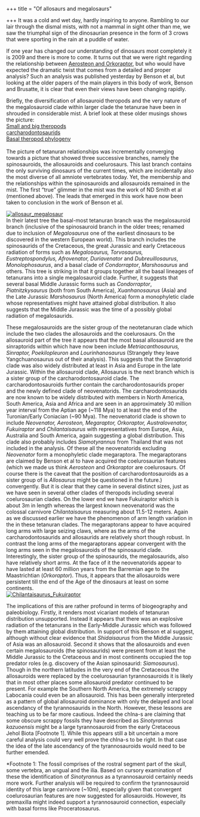 +++
title = "Of allosaurs and megalosaurs"

+++
It was a cold and wet day, hardly inspiring to anyone. Rambling to our
lair through the dismal mists, with not a mammal in sight other than me,
we saw the triumphal sign of the dinosaurian presence in the form of 3
crows that were sporting in the rain at a puddle of water.

If one year has changed our understanding of dinosaurs most completely
it is 2009 and there is more to come. It turns out that we were right
regarding the relationship between [Aerosteon and
Orkoraptor](https://manasataramgini.wordpress.com/2009/03/28/orkoraptor-and-aerosteon/),
but who would have expected the dramatic twist that comes from a
detailed and proper analysis? Such an analysis was published yesterday
by Benson et al, but looking at the older papers of the main players in
this body of work, Benson and Brusatte, it is clear that even their
views have been changing rapidly.

Briefly, the diversification of allosauroid theropods and the very
nature of the megalosauroid clade within larger clade the tetanurae have
been in shrouded in considerable mist. A brief look at these older
musings shows the picture:  
[Small and big theropods  
](https://manasataramgini.wordpress.com/2007/06/19/the-big-and-small-of-theropods/)
[carcharodontosaurids  
](https://manasataramgini.wordpress.com/2006/04/01/mapusaurus-roseae-and-the-theropods-of-the-south/)
[Basal theropod phylogeny  
](https://manasataramgini.wordpress.com/2007/10/06/basal-theropod-phylogeny/%3C/a%3E)  
The picture of tetanuran relationships was incrementally converging
towards a picture that showed three successive branches, namely the
spinosauroids, the allosauroids and coelurosaurs. This last branch
contains the only surviving dinosaurs of the current times, which are
incidentally also the most diverse of all amniote vertebrates today.
Yet, the membership and the relationships within the spinosauroids and
allosauroids remained in the mist. The first “true” glimmer in the mist
was the work of ND Smith et al (mentioned above). The leads that emerged
in this work have now been taken to conclusion in the work of Benson et
al.

[![allosaur\_megalosaur](https://i0.wp.com/farm3.static.flickr.com/2708/4021516246_6d6dacc121.jpg)](http://www.flickr.com/photos/24766652@N05/4021516246/ "allosaur_megalosaur by somasushma, on Flickr")  
In their latest tree the basal-most tetanuran branch was the
megalosauroid branch (inclusive of the spinosauroid branch in the older
trees; renamed due to inclusion of *Megalosaurus* one of the earliest
dinosaurs to be discovered in the western European world). This branch
includes the spinosaurids of the Cretaceous, the great Jurassic and
early Cretaceous radiation of forms such as *Megalosaurus, Torvosaurus,
Eustreptospondylus, Afrovenator, Duriavenator* and *Dubreuillosaurus*,
*Monolophosaurus*, and a basal clade of *Condorraptor*, *Marshosaurus*
and others. This tree is striking in that it groups together all the
basal lineages of tetanurans into a single megalosauroid clade. Further,
it suggests that several basal Middle Jurassic forms such as
*Condorraptor*, *Piatnitzkysaurus* (both from South America),
*Xuanhanosaurus* (Asia) and the Late Jurassic *Marshosaurus* (North
America) form a monophyletic clade whose representatives might have
attained global distribution. It also suggests that the Middle Jurassic
was the time of a possibly global radiation of megalosaurids.

These megalosauroids are the sister group of the neotetanuran clade
which include the two clades the allosauroids and the coelurosaurs. On
the allosauroid part of the tree it appears that the most basal
allosauroid are the sinraptorids within which have now been include
*Metriacanthosaurus, Sinraptor, Poekilopleuron* and *Lourinhanosaurus*
(Strangely they leave Yangchuanosaurus out of their analysis). This
suggests that the Sinraptorid clade was also widely distributed at least
in Asia and Europe in the late Jurassic. Within the allosauroid clade,
Allosaurus is the next branch which is a sister group of the
carcharodontosauroid clade. The carcharodontosauroids further contain
the carcharodontosaurids proper and the newly defined clade of
neovenatorids. The carcharodontosaurids are now known to be widely
distributed with members in North America, South America, Asia and
Africa and are seen in an approximately 30 million year interval from
the Aptian age (\~118 Mya) to at least the end of the Turonian/Early
Coniacian (\~90 Mya). The neovenatorid clade is shown to include
*Neovenator, Aerosteon, Megaraptor, Orkoraptor, Australovenator,
Fukuiraptor* and *Chilantaisaurus* with representatives from Europe,
Asia, Australia and South America, again suggesting a global
distribution. This clade also probably includes *Siamotyrannus* from
Thailand that was not included in the analysis. Of these all the
neovenatorids excluding *Neovenator* form a monophyletic clade
megaraptora. The megaraptorans are claimed by Benson et al to have
acquired the coelurosaurian features (which we made us think *Aerosteon*
and *Orkorapto*r are coelurosaurs. Of course there is the caveat that
the position of carcharodontosauroids as a sister group of is
*Allosaurus* might be questioned in the future.) convergently. But it is
clear that they came in several distinct sizes, just as we have seen in
several other clades of theropods including several coelurosaurian
clades. On the lower end we have Fukuiraptor which is about 3m in length
whereas the largest known neovenatorid was the colossal carnivore
*Chilantaisaurus* measuring about 11.5-12 meters. Again as we discussed
earlier we have the phenomenon of arm length variation in the in these
tetanuran clades. The megaraptorans appear to have acquired long arms
with large seizing claws, where as the arms of the carcharodontosaurids
and allosaurids are relatively short though robust. In contrast the long
arms of the megaraptorans appear convergent with the long arms seen in
the megalosauroids of the spinosaurid clade. Interestingly, the sister
group of the spinosaurids, the megalosaurids, also have relatively short
arms. At the face of it the neovenatorids appear to have lasted at least
60 million years from the Barremian age to the Maastrichtian
(*Orkoraptor*). Thus, it appears that the allosauroids were persistent
till the end of the Age of the dinosaurs at least on some continents.  
[![Chilantaisaurus\_Fukuiraptor](https://i2.wp.com/farm3.static.flickr.com/2782/4020875013_ca4d126cef.jpg)](http://www.flickr.com/photos/24766652@N05/4020875013/ "Chilantaisaurus_Fukuiraptor by somasushma, on Flickr")

The implications of this are rather profound in terms of biogeography
and paleobiology. Firstly, it renders most vicariant models of tetanuran
distribution unsupported. Instead it appears that there was an explosive
radiation of the tetanurans in the Early-Middle Jurassic which was
followed by them attaining global distribution. In support of this
Benson et al suggest, although without clear evidence that
*Shidaisaurus* from the Middle Jurassic of Asia was an allosauroid.
Second it shows that the allosauroids and even certain megalosauroids
(the spinosaurids) were present from at least the Middle Jurassic to the
Cretaceous and in most continents occupied the top predator roles (e.g.
discovery of the Asian spinosaurid: *Siamosaurus*). Though in the
northern latitudes in the very end of the Cretaceous the allosauroids
were replaced by the coelurosaurian tyrannosauroids it is likely that in
most other places some allosauroid predator continued to be present. For
example the Southern North America, the extremely scrappy Labocania
could even be an allosauroid. This has been generally interpreted as a
pattern of global allosauroid dominance with only the delayed and local
ascendancy of the tyrannosaurids in the North. However, these lessons
are teaching us to be far more cautious. Indeed the chIna-s are claiming
that some obscure scrappy fossils they have described as *Sinotyrannus
kazuoensis* might be a large tyrannosauroid from the early Cretaceous
Jehol Biota \[Footnote 1\]. While this appears still a bit uncertain a
more careful analysis could very well prove the chIna-s to be right. In
that case the idea of the late ascendancy of the tyrannosauroids would
need to be further emended.

\*Footnote 1: The fossil comprises of the rostral segment part of the
skull, some vertebra, an ungual and the ilia. Based on cursory
examination of these the identification of *Sinotyrannus* as a
tyrannosauroid certainly needs more work. Further analysis will be
required to confirm the tyrannosauroid identity of this large carnivore
(\~10m), especially given that convergent coelurosaurian features are
now suggested for allosauroids. However, its premaxilla might indeed
support a tyrannosauroid connection, especially with basal forms like
Proceratosaurus.
